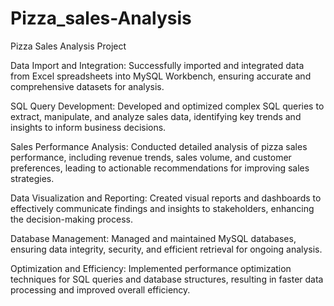 # Pizza_sales-Analysis



Pizza Sales Analysis Project

Data Import and Integration: Successfully imported and integrated data from Excel spreadsheets into MySQL Workbench, ensuring accurate and comprehensive datasets for analysis.

SQL Query Development: Developed and optimized complex SQL queries to extract, manipulate, and analyze sales data, identifying key trends and insights to inform business decisions.

Sales Performance Analysis: Conducted detailed analysis of pizza sales performance, including revenue trends, sales volume, and customer preferences, leading to actionable recommendations for improving sales strategies.

Data Visualization and Reporting: Created visual reports and dashboards to effectively communicate findings and insights to stakeholders, enhancing the decision-making process.

Database Management: Managed and maintained MySQL databases, ensuring data integrity, security, and efficient retrieval for ongoing analysis.

Optimization and Efficiency: Implemented performance optimization techniques for SQL queries and database structures, resulting in faster data processing and improved overall efficiency.
